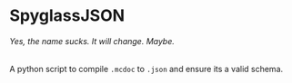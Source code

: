 # SpyglassJSON
###### Yes, the name sucks. It will change. Maybe.

A python script to compile `.mcdoc` to `.json` and ensure its a valid schema.
